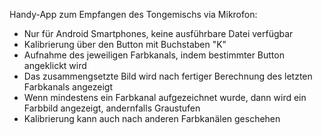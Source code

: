 Handy-App zum Empfangen des Tongemischs via Mikrofon:

- Nur für Android Smartphones, keine ausführbare Datei verfügbar
- Kalibrierung über den Button mit Buchstaben "K"
- Aufnahme des jeweiligen Farbkanals, indem bestimmter Button angeklickt wird
- Das zusammengsetzte Bild wird nach fertiger Berechnung des letzten Farbkanals angezeigt
- Wenn mindestens ein Farbkanal aufgezeichnet wurde, dann wird ein Farbbild angezeigt, andernfalls Graustufen
- Kalibrierung kann auch nach anderen Farbkanälen geschehen
